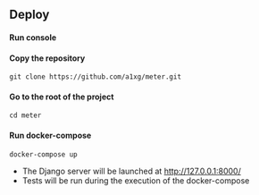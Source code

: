 ## Deploy

#### Run console

#### Copy the repository
```git clone https://github.com/a1xg/meter.git```
#### Go to the root of the project
```cd meter```
#### Run docker-compose
```docker-compose up```
* The Django server will be launched at http://127.0.0.1:8000/
* Tests will be run during the execution of the docker-compose
